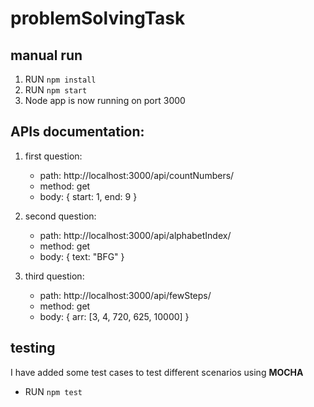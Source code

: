 # problemSolvingTask

## manual run

1. RUN `npm install`
2. RUN `npm start`
3. Node app is now running on port 3000


## APIs documentation:

1. first question:
    - path: http://localhost:3000/api/countNumbers/
    - method: get
    - body: { start: 1, end: 9 }

2. second question:
    - path: http://localhost:3000/api/alphabetIndex/
    - method: get
    - body: { text: "BFG" }

3. third question:
    - path: http://localhost:3000/api/fewSteps/
    - method: get
    - body: { arr: [3, 4, 720, 625, 10000] }


## testing

I have added some test cases to test different scenarios using **MOCHA**

- RUN `npm test`
